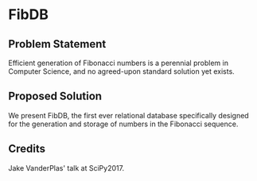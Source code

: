 # FibDB

## Problem Statement
Efficient generation of Fibonacci numbers is a perennial problem in Computer
Science, and no agreed-upon standard solution yet exists.

## Proposed Solution
We present FibDB, the first ever relational database specifically designed for
the generation and storage of numbers in the Fibonacci sequence.

## Credits
Jake VanderPlas' talk at SciPy2017.
